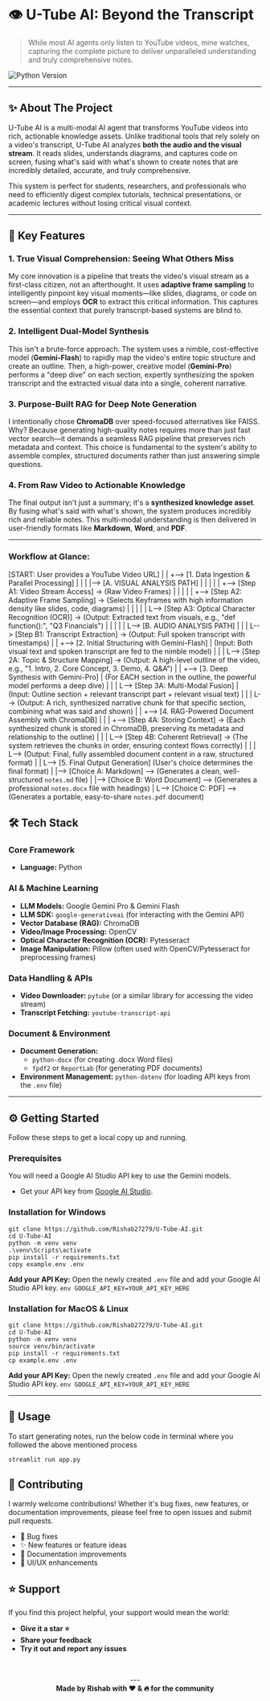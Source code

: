 # 👁️ U-Tube AI: Beyond the Transcript

> While most AI agents only listen to YouTube videos, mine watches, capturing the complete picture to deliver unparalleled understanding and truly comprehensive notes.

![Python Version](https://img.shields.io/badge/python-3.9+-blue.svg)

---

## ✨ About The Project

U-Tube AI is a multi-modal AI agent that transforms YouTube videos into rich, actionable knowledge assets. Unlike traditional tools that rely solely on a video's transcript, U-Tube AI analyzes **both the audio and the visual stream**. It reads slides, understands diagrams, and captures code on screen, fusing what's said with what's shown to create notes that are incredibly detailed, accurate, and truly comprehensive.

This system is perfect for students, researchers, and professionals who need to efficiently digest complex tutorials, technical presentations, or academic lectures without losing critical visual context.

---

## 🧠 Key Features

### 1. True Visual Comprehension: Seeing What Others Miss
My core innovation is a pipeline that treats the video's visual stream as a first-class citizen, not an afterthought. It uses **adaptive frame sampling** to intelligently pinpoint key visual moments—like slides, diagrams, or code on screen—and employs **OCR** to extract this critical information. This captures the essential context that purely transcript-based systems are blind to.

### 2. Intelligent Dual-Model Synthesis
This isn't a brute-force approach. The system uses a nimble, cost-effective model (**Gemini-Flash**) to rapidly map the video's entire topic structure and create an outline. Then, a high-power, creative model (**Gemini-Pro**) performs a "deep dive" on each section, expertly synthesizing the spoken transcript and the extracted visual data into a single, coherent narrative.

### 3. Purpose-Built RAG for Deep Note Generation
I intentionally chose **ChromaDB** over speed-focused alternatives like FAISS. Why? Because generating high-quality notes requires more than just fast vector search—it demands a seamless RAG pipeline that preserves rich metadata and context. This choice is fundamental to the system's ability to assemble complex, structured documents rather than just answering simple questions.

### 4. From Raw Video to Actionable Knowledge
The final output isn't just a summary; it's a **synthesized knowledge asset**. By fusing what's said with what's shown, the system produces incredibly rich and reliable notes. This multi-modal understanding is then delivered in user-friendly formats like **Markdown**, **Word**, and **PDF**.

---

### Workflow at Glance:

[START: User provides a YouTube Video URL]
 |
 |
 +--> [1. Data Ingestion & Parallel Processing]
 |    |
 |    |--> [A. VISUAL ANALYSIS PATH]
 |    |    |
 |    |    +--> [Step A1: Video Stream Access] -> (Raw Video Frames)
 |    |    |
 |    |    +--> [Step A2: Adaptive Frame Sampling] -> (Selects Keyframes with high information density like slides, code, diagrams)
 |    |    |
 |    |    L--> [Step A3: Optical Character Recognition (OCR)] -> (Output: Extracted text from visuals, e.g., "def function():", "Q3 Financials")
 |    |
 |    |
 |    L--> [B. AUDIO ANALYSIS PATH]
 |         |
 |         L--> [Step B1: Transcript Extraction] -> (Output: Full spoken transcript with timestamps)
 |
 |
 +--> [2. Initial Structuring with Gemini-Flash]
 |    (Input: Both visual text and spoken transcript are fed to the nimble model)
 |    |
 |    L--> [Step 2A: Topic & Structure Mapping] -> (Output: A high-level outline of the video, e.g., "1. Intro, 2. Core Concept, 3. Demo, 4. Q&A")
 |
 |
 +--> [3. Deep Synthesis with Gemini-Pro]
 |    (For EACH section in the outline, the powerful model performs a deep dive)
 |    |
 |    L--> [Step 3A: Multi-Modal Fusion]
 |         (Input: Outline section + relevant transcript part + relevant visual text)
 |         |
 |         L--> (Output: A rich, synthesized narrative chunk for that specific section, combining what was said and shown)
 |
 |
 +--> [4. RAG-Powered Document Assembly with ChromaDB]
 |    |
 |    +--> [Step 4A: Storing Context] -> (Each synthesized chunk is stored in ChromaDB, preserving its metadata and relationship to the outline)
 |    |
 |    L--> [Step 4B: Coherent Retrieval] -> (The system retrieves the chunks in order, ensuring context flows correctly)
 |    |
 |    L--> (Output: Final, fully assembled document content in a raw, structured format)
 |
 |
 L--> [5. Final Output Generation]
      (User's choice determines the final format)
      |
      |--> [Choice A: Markdown] --> (Generates a clean, well-structured `notes.md` file)
      |
      |--> [Choice B: Word Document] --> (Generates a professional `notes.docx` file with headings)
      |
      L--> [Choice C: PDF] --> (Generates a portable, easy-to-share `notes.pdf` document)

## 🛠️ Tech Stack

### Core Framework
* **Language:** Python

### AI & Machine Learning
* **LLM Models:** Google Gemini Pro & Gemini Flash
* **LLM SDK:** `google-generativeai` (for interacting with the Gemini API)
* **Vector Database (RAG):** ChromaDB
* **Video/Image Processing:** OpenCV
* **Optical Character Recognition (OCR):** Pytesseract
* **Image Manipulation:** Pillow (often used with OpenCV/Pytesseract for preprocessing frames)

### Data Handling & APIs
* **Video Downloader:** `pytube` (or a similar library for accessing the video stream)
* **Transcript Fetching:** `youtube-transcript-api`

### Document & Environment
* **Document Generation:**
    * `python-docx` (for creating .docx Word files)
    * `fpdf2` or `ReportLab` (for generating PDF documents)
* **Environment Management:** `python-dotenv` (for loading API keys from the `.env` file)

---

## ⚙️ Getting Started

Follow these steps to get a local copy up and running.

### Prerequisites

You will need a Google AI Studio API key to use the Gemini models.
* Get your API key from [Google AI Studio](https://aistudio.google.com/app/apikey).

### Installation for Windows
    git clone https://github.com/Rishab27279/U-Tube-AI.git
    cd U-Tube-AI
    python -m venv venv
    .\venv\Scripts\activate
    pip install -r requirements.txt
    copy example.env .env
 **Add your API Key:** Open the newly created `.env` file and add your Google AI Studio API key.
    ```env
    GOOGLE_API_KEY=YOUR_API_KEY_HERE
    ```

### Installation for MacOS & Linux

    git clone https://github.com/Rishab27279/U-Tube-AI.git
    cd U-Tube-AI
    python -m venv venv
    source venv/bin/activate
    pip install -r requirements.txt
    cp example.env .env
**Add your API Key:** Open the newly created `.env` file and add your Google AI Studio API key.
    ```env
    GOOGLE_API_KEY=YOUR_API_KEY_HERE
    ```

---

## 📖 Usage

To start generating notes, run the below code in terminal where you followed the above mentioned process

```sh
streamlit run app.py
```

## 🤝 Contributing

I warmly welcome contributions! Whether it's bug fixes, new features, or documentation improvements, please feel free to open issues and submit pull requests.

- 🐛 Bug fixes
- ✨ New features or feature ideas
- 📖 Documentation improvements
- 🎨 UI/UX enhancements

## ⭐ Support

If you find this project helpful, your support would mean the world:

- **Give it a star ⭐**
- **Share your feedback**
- **Try it out and report any issues**

<br>
<p align="center">
  ---
  <br>
  <strong>Made by Rishab with ❤️ & 🔥 for the community</strong>
  <br>
</p>

